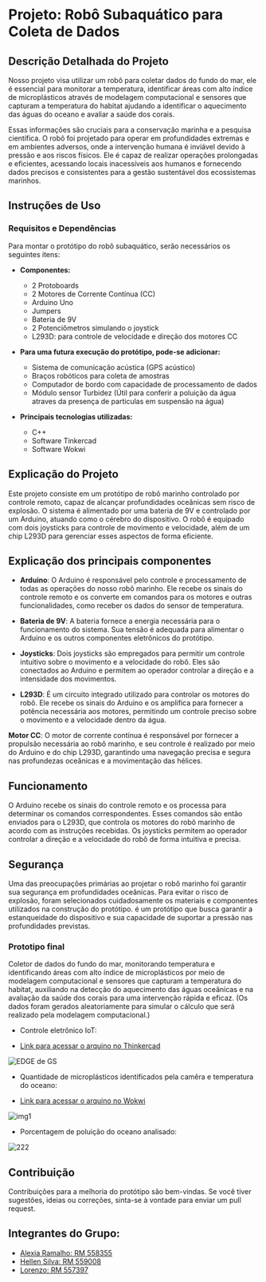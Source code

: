 # Projeto: Robô Subaquático para Coleta de Dados

## Descrição Detalhada do Projeto

Nosso projeto visa utilizar um robô para coletar dados do fundo do mar, ele é essencial para monitorar a temperatura, identificar áreas com alto índice de microplásticos através de modelagem computacional e sensores que capturam a temperatura do habitat ajudando a identificar o aquecimento das águas do oceano e avaliar a saúde dos corais. 

Essas informações são cruciais para a conservação marinha e a pesquisa científica. O robô foi projetado para operar em profundidades extremas e em ambientes adversos, onde a intervenção humana é inviável devido à pressão e aos riscos físicos. Ele é capaz de realizar operações prolongadas e eficientes, acessando locais inacessíveis aos humanos e fornecendo dados precisos e consistentes para a gestão sustentável dos ecossistemas marinhos.

## Instruções de Uso

### Requisitos e Dependências

Para montar o protótipo do robô subaquático, serão necessários os seguintes itens:

- **Componentes:**
  - 2 Protoboards
  - 2 Motores de Corrente Contínua (CC)
  - Arduino Uno
  - Jumpers
  - Bateria de 9V
  - 2 Potenciômetros simulando o joystick
  - L293D: para controle de velocidade e direção dos motores CC

- **Para uma futura execução do protótipo, pode-se adicionar:**
  - Sistema de comunicação acústica (GPS acústico)
  - Braços robóticos para coleta de amostras 
  - Computador de bordo com capacidade de processamento de dados
  - Módulo sensor Turbidez (Útil para conferir a poluição da água atraves da presença de particulas em suspensão na água)

- **Principais tecnologias utilizadas:**
  - C++
  - Software Tinkercad
  - Software Wokwi


## Explicação do Projeto 

Este projeto consiste em um protótipo de robô marinho controlado por controle remoto, capaz de alcançar profundidades oceânicas sem risco de explosão. O sistema é alimentado por uma bateria de 9V e controlado por um Arduino, atuando como o cérebro do dispositivo. O robô é equipado com dois joysticks para controle de movimento e velocidade, além de um chip L293D para gerenciar esses aspectos de forma eficiente.

## Explicação dos principais componentes

- **Arduino**: O Arduino é responsável pelo controle e processamento de todas as operações do nosso robô marinho. Ele recebe os sinais do controle remoto e os converte em comandos para os motores e outras funcionalidades, como receber os dados do sensor de temperatura.
  
- **Bateria de 9V**: A bateria fornece a energia necessária para o funcionamento do sistema. Sua tensão é adequada para alimentar o Arduino e os outros componentes eletrônicos do protótipo.

- **Joysticks**: Dois joysticks são empregados para permitir um controle intuitivo sobre o movimento e a velocidade do robô. Eles são conectados ao Arduino e permitem ao operador controlar a direção e a intensidade dos movimentos.

- **L293D**: É um circuito integrado utilizado para controlar os motores do robô. Ele recebe os sinais do Arduino e os amplifica para fornecer a potência necessária aos motores, permitindo um controle preciso sobre o movimento e a velocidade dentro da água.

**Motor CC**: O motor de corrente contínua é responsável por fornecer a propulsão necessária ao robô marinho, e seu controle é realizado por meio do Arduino e do chip L293D, garantindo uma navegação precisa e segura nas profundezas oceânicas e a movimentação das hélices.

## Funcionamento

O Arduino recebe os sinais do controle remoto e os processa para determinar os comandos correspondentes. Esses comandos são então enviados para o L293D, que controla os motores do robô marinho de acordo com as instruções recebidas. Os joysticks permitem ao operador controlar a direção e a velocidade do robô de forma intuitiva e precisa.

## Segurança

Uma das preocupações primárias ao projetar o robô marinho foi garantir sua segurança em profundidades oceânicas. Para evitar o risco de explosão, foram selecionados cuidadosamente os materiais e componentes utilizados na construção do protótipo. é um protótipo que busca garantir a estanqueidade do dispositivo e sua capacidade de suportar a pressão nas profundidades previstas.


### Prototipo final 

Coletor de dados do fundo do mar, monitorando temperatura e identificando áreas com alto índice de microplásticos por meio de modelagem computacional e sensores que capturam a temperatura do habitat, auxiliando na detecção do aquecimento das águas oceânicas e na avaliação da saúde dos corais para uma intervenção rápida e eficaz. 
(Os dados foram gerados aleatoriamente para simular o cálculo que será realizado pela modelagem computacional.)



- Controle eletrônico IoT:
  
- [Link para acessar o arquino no Thinkercad](https://www.tinkercad.com/things/3uKhScYulXU-copy-of-edgegs1esr/editel?sharecode=n0zhJN7rcy7qgZrJtA66I9DSjXLWWNllsx8d4GIisNk)


  
![EDGE de GS ](https://github.com/hellen-silvaa/GS__edge_computing/assets/127620071/91e12b7c-9dbf-4cc7-9d0f-45fed4702ae5)




- Quantidade de microplásticos identificados pela camêra e temperatura do oceano:
  
- [Link para acessar o arquino no Wokwi](https://wokwi.com/projects/399439371914634241)

  
![img1](https://github.com/hellen-silvaa/GS__edge_computing/assets/127620071/7584c599-7483-4f98-a10b-981d52d6cd92)



- Porcentagem de poluição do oceano analisado:

![222](https://github.com/hellen-silvaa/GS__edge_computing/assets/127620071/f46d4944-97fa-43f0-83b2-cd92ce86f286)




## Contribuição

Contribuições para a melhoria do protótipo são bem-vindas. Se você tiver sugestões, ideias ou correções, sinta-se à vontade para enviar um pull request.



## Integrantes do Grupo:

   - [ Alexia Ramalho: RM 558355](https://www.linkedin.com/in/alexia-ramalho-a81587260/)
   - [ Hellen Silva: RM 559008](https://www.linkedin.com/in/hellen-silva-/)
   - [ Lorenzo: RM 557397](https://www.linkedin.com/in/lorenzo-acquesta/)


